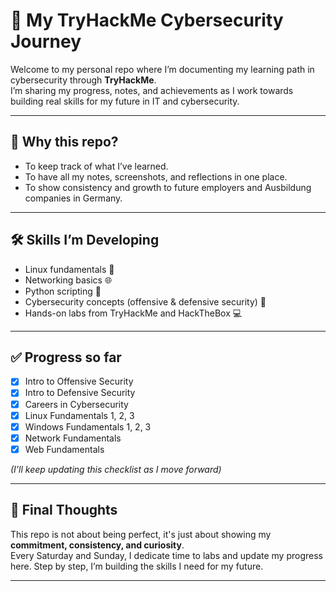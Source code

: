 # 🚀 My TryHackMe Cybersecurity Journey  

Welcome to my personal repo where I’m documenting my learning path in cybersecurity through **TryHackMe**.  
I’m sharing my progress, notes, and achievements as I work towards building real skills for my future in IT and cybersecurity.  

---

## 🎯 Why this repo?  
- To keep track of what I’ve learned.  
- To have all my notes, screenshots, and reflections in one place.  
- To show consistency and growth to future employers and Ausbildung companies in Germany.  

---

## 🛠️ Skills I’m Developing  
- Linux fundamentals 🐧  
- Networking basics 🌐  
- Python scripting 🐍  
- Cybersecurity concepts (offensive & defensive security) 🔐  
- Hands-on labs from TryHackMe and HackTheBox 💻  

---

## ✅ Progress so far  
- [x] Intro to Offensive Security  
- [x] Intro to Defensive Security  
- [x] Careers in Cybersecurity  
- [x] Linux Fundamentals 1, 2, 3
- [x] Windows Fundamentals 1, 2, 3   
- [x] Network Fundamentals  
- [x] Web Fundamentals  

*(I’ll keep updating this checklist as I move forward)*  

---

## 📌 Final Thoughts  
This repo is not about being perfect, it's just about showing my **commitment, consistency, and curiosity**.  
Every Saturday and Sunday, I dedicate time to labs and update my progress here. Step by step, I’m building the skills I need for my future.  

---
